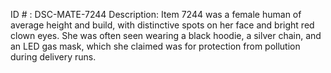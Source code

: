 ID # : DSC-MATE-7244
Description: Item 7244 was a female human of average height and build, with distinctive spots on her face and bright red clown eyes. She was often seen wearing a black hoodie, a silver chain, and an LED gas mask, which she claimed was for protection from pollution during delivery runs.